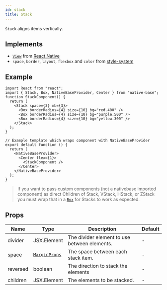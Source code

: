 ```yaml
---
id: stack
title: Stack
---
```


`Stack` aligns items vertically.

## Implements

- [`View`](https://reactnative.dev/docs/view) from [React Native](https://reactnative.dev/docs/view)
- `space`, `border`, `layout`, `flexbox` and `color` from [style-system](https://styled-system.com/api)

## Example

```SnackPlayer name=Stack%20Example
import React from "react";
import { Stack, Box, NativeBaseProvider, Center } from "native-base";
function StackComponent() {
  return (
    <Stack space={3} mb={3}>
      <Box borderRadius={4} size={10} bg="red.400" />
      <Box borderRadius={4} size={10} bg="purple.500" />
      <Box borderRadius={4} size={10} bg="yellow.300" />
    </Stack>
  );
}

// Example template which wraps component with NativeBaseProvider
export default function () {
  return (
    <NativeBaseProvider>
      <Center flex={1}>
        <StackComponent />
      </Center>
    </NativeBaseProvider>
  );
}
```

> If you want to pass custom components (not a nativebase imported component) as direct Children of Stack, VStack, HStack, or ZStack you must wrap that in a [`Box`](box.md) for Stacks to work as expected.

## Props

| Name     | Type                                                  | Description                                  | Default |
| -------- | ----------------------------------------------------- | -------------------------------------------- | ------- |
| divider  | JSX.Element                                           | The divider element to use between elements. | -       |
| space    | [`MarginProps`](https://styled-system.com/api/#space) | The space between each stack item.           | -       |
| reversed | boolean                                               | The direction to stack the elements          | -       |
| children | JSX.Element                                           | The elements to be stacked.                  | -       |
